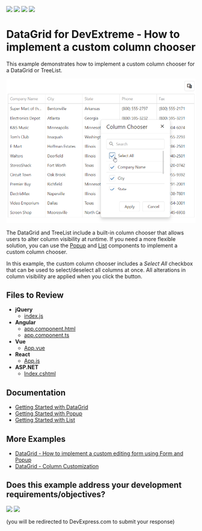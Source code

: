 <!-- default badges list -->
![](https://img.shields.io/endpoint?url=https://codecentral.devexpress.com/api/v1/VersionRange/310565095/20.2.3%2B)
[![](https://img.shields.io/badge/Open_in_DevExpress_Support_Center-FF7200?style=flat-square&logo=DevExpress&logoColor=white)](https://supportcenter.devexpress.com/ticket/details/T947741)
[![](https://img.shields.io/badge/📖_How_to_use_DevExpress_Examples-e9f6fc?style=flat-square)](https://docs.devexpress.com/GeneralInformation/403183)
[![](https://img.shields.io/badge/💬_Leave_Feedback-feecdd?style=flat-square)](#does-this-example-address-your-development-requirementsobjectives)
<!-- default badges end -->
# DataGrid for DevExtreme - How to implement a custom column chooser

This example demonstrates how to implement a custom column chooser for a DataGrid or TreeList. 

![Custom column chooser](/column-chooser.png)

The DataGrid and TreeList include a built-in column chooser that allows users to alter column visibility at runtime. If you need a more flexible solution, you can use the [Popup](https://js.devexpress.com/Documentation/ApiReference/UI_Widgets/dxPopup/) and [List](https://js.devexpress.com/Documentation/ApiReference/UI_Widgets/dxList/) components to implement a custom column chooser.

In this example, the custom column chooser includes a *Select All* checkbox that can be used to select/deselect all columns at once. All alterations in column visibility are applied when you click the button.

## Files to Review

- **jQuery**
    - [index.js](jQuery/index.js)    
- **Angular**
    - [app.component.html](Angular/src/app/app.component.html)
    - [app.component.ts](Angular/src/app/app.component.ts)  
- **Vue**
    - [App.vue](Vue/src/App.vue)
- **React**
    - [App.js](React/src/App.js)
- **ASP.NET**    
    - [Index.cshtml](ASP.NET/Views/Home/Index.cshtml)

## Documentation

- [Getting Started with DataGrid](https://js.devexpress.com/Documentation/Guide/UI_Components/DataGrid/Getting_Started_with_DataGrid/)
- [Getting Started with Popup](https://js.devexpress.com/Documentation/Guide/UI_Components/Popup/Getting_Started_with_Popup/)
- [Getting Started with List](https://js.devexpress.com/Documentation/Guide/UI_Components/List/Getting_Started_with_List/)

## More Examples

- [DataGrid - How to implement a custom editing form using Form and Popup](https://github.com/DevExpress-Examples/DataGrid-How-to-implement-a-custom-editing-form-using-dxForm-and-dxPopup)
- [DataGrid - Column Customization](https://js.devexpress.com/Demos/WidgetsGallery/Demo/DataGrid/ColumnCustomization)
<!-- feedback -->
## Does this example address your development requirements/objectives?

[<img src="https://www.devexpress.com/support/examples/i/yes-button.svg"/>](https://www.devexpress.com/support/examples/survey.xml?utm_source=github&utm_campaign=devextreme-datagrid-custom-column-chooser&~~~was_helpful=yes) [<img src="https://www.devexpress.com/support/examples/i/no-button.svg"/>](https://www.devexpress.com/support/examples/survey.xml?utm_source=github&utm_campaign=devextreme-datagrid-custom-column-chooser&~~~was_helpful=no)

(you will be redirected to DevExpress.com to submit your response)
<!-- feedback end -->
